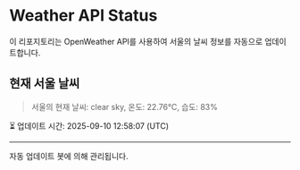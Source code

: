 
# Weather API Status

이 리포지토리는 OpenWeather API를 사용하여 서울의 날씨 정보를 자동으로 업데이트합니다.

## 현재 서울 날씨
> 서울의 현재 날씨: clear sky, 온도: 22.76°C, 습도: 83%

⏳ 업데이트 시간: 2025-09-10 12:58:07 (UTC)

---
자동 업데이트 봇에 의해 관리됩니다.
